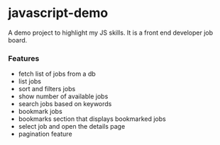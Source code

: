 # javascript-demo
A demo project to highlight my JS skills. It is a front end developer job board.

### Features
- fetch list of jobs from a db
- list jobs
- sort and filters jobs
- show number of available jobs
- search jobs based on keywords
- bookmark jobs
- bookmarks section that displays bookmarked jobs
- select job and open the details page
- pagination feature

